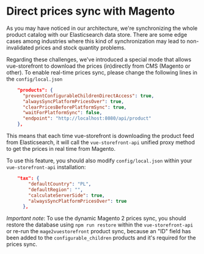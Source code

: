 # Direct prices sync with Magento

As you may have noticed in our architecture, we're synchronizing the whole product catalog with our Elasticsearch data store. There are some edge cases among industries where this kind of synchronization may lead to non-invalidated prices and stock quantity problems.

Regarding these challenges, we've introduced a special mode that allows vue-storefront to download the prices (in)directly from CMS (Magento or other).
To enable real-time prices sync, please change the following lines in the `config/local.json`

```json
    "products": {
      "preventConfigurableChildrenDirectAccess": true,
      "alwaysSyncPlatformPricesOver": true,
      "clearPricesBeforePlatformSync": true,
      "waitForPlatformSync": false,
      "endpoint": "http://localhost:8080/api/product"
    },
```

This means that each time vue-storefront is downloading the product feed from Elasticsearch, it will call the `vue-storefront-api` unified proxy method to get the prices in real time from Magento.

To use this feature, you should also modify `config/local.json` within your `vue-storefront-api` installation:

```json
	"tax": {
		"defaultCountry": "PL",
		"defaultRegion": "",
		"calculateServerSide": true,
		"alwaysSyncPlatformPricesOver": true
	  },
```

_Important note_: To use the dynamic Magento 2 prices sync, you should restore the database using `npm run restore` within the `vue-storefront-api` or re-run the `mage2vuestorefront` product sync, because an "ID" field has been added to the `configurable_children` products and it's required for the prices sync.

